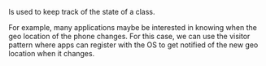 Is used to keep track of the state of a class. 

For example, many applications maybe be interested in knowing when the
geo location of the phone changes. For this case, we can use the visitor
pattern where apps can register with the OS to get notified of the new
geo location when it changes. 